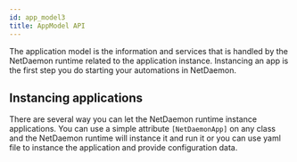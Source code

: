 ```yaml
---
id: app_model3
title: AppModel API
---
```


The application model is the information and services that is handled by the NetDaemon runtime related to the application instance. Instancing an app is the first step you do starting your automations in NetDaemon.

## Instancing applications
There are several way you can let the NetDaemon runtime instance applications. You can use a simple attribute `[NetDaemonApp]` on any class and the NetDaemon runtime will instance it and run it or you can use yaml file to instance the application and provide configuration data.



